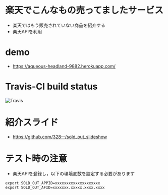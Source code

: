 # 楽天でこんなもの売ってましたサービス

- 楽天ではもう販売されていない商品を紹介する
- 楽天APIを利用


# demo

- https://aqueous-headland-9882.herokuapp.com/


# Travis-CI build status

![Travis](https://travis-ci.org/328--/rakuten_sold_out.svg?branch=master)

# 紹介スライド

- https://github.com/328--/sold_out_slideshow


# テスト時の注意

- 楽天APIを登録し，以下の環境変数を設定する必要があります

```
export SOLD_OUT_APPID=xxxxxxxxxxxxxxxxxxxx
export SOLD_OUT_AFID=xxxxxxx.xxxxx.xxxx.xxxx
```
